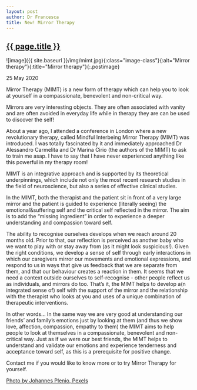 ```yaml
---
layout: post
author: Dr Francesca
title: New! Mirror Therapy
---
```


 <h2 class="postheader"><a href="{{ site.baseurl }}{{ page.url }}">{{ page.title }}</a></h2>


![image]({{ site.baseurl }}/img/mimt.jpg){:class="image-class"}{:alt="Mirror therapy"}{:title="Mirror therapy"}{:.postimage}

<p class="blogdate">25 May 2020</p>

Mirror Therapy (MIMT) is a new form of therapy which can help you to look at yourself in a compassionate, benevolent and non-critical way.

Mirrors are very interesting objects. They are often associated with vanity and are often avoided in everyday life while in therapy they are can be used to discover the self!

About a year ago, I attended a conference in London where a new revolutionary therapy, called Mindful Interbeing Mirror Therapy (MIMT) was introduced. I was totally fascinated by it and immediately approached Dr Alessandro Carmelita and Dr Marina Cirio (the authors of the MIMT) to ask to train me asap. I have to say that I have never experienced anything like this powerful in my therapy room!

MIMT is an integrative approach and is supported by its theoretical underpinnings, which include not only the most recent research studies in the field of neuroscience, but also a series of effective clinical studies.  

In the MIMT, both the therapist and the patient sit in front of a very large mirror and the patient is guided to experience (literally seeing) the emotional&suffering self and the critical self reflected in the mirror. The aim is to add the “missing ingredient” in order to experience a deeper understanding and compassion toward self.  

The ability to recognise ourselves develops when we reach around 20 months old. Prior to that, our reflection is perceived as another baby who we want to play with or stay away from (as it might look suspicious!). Given the right conditions, we develop a sense of self through early interactions in which our caregivers mirror our movements and emotional expressions, and respond to us in ways that give us feedback that we are separate from them, and that our behaviour creates a reaction in them. It seems that we need a context outside ourselves to self-recognise - other people reflect us as individuals, and mirrors do too. That’s it, the MIMT helps to develop a(n integrated sense of) self with the support of the mirror and the relationship with the therapist who looks at you and uses of a unique combination of therapeutic interventions.

In other words... In the same way we are very good at understanding our friends’ and family’s emotions just by looking at them (and thus we show love, affection, compassion, empathy to them) the MIMT aims to help people to look at themselves in a compassionate, benevolent and non-critical way. Just as if we were our best friends, the MIMT helps to understand and validate our emotions and experience tenderness and acceptance toward self, as this is a prerequisite for positive change.

Contact me if you would like to know more or to try Mirror Therapy for yourself.



<a href="https://www.pexels.com/@jplenio?utm_content=attributionCopyText&utm_medium=referral&utm_source=pexels">Photo by Johannes Plenio, Pexels</a>



<br>
<div class="sharethis-inline-share-buttons"></div>
<br>
